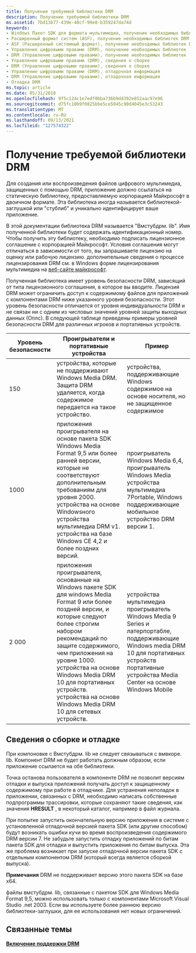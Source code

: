 ```yaml
---
title: Получение требуемой библиотеки DRM
description: Получение требуемой библиотеки DRM
ms.assetid: 7bd13b77-439e-40cf-99e8-b359247da74d
keywords:
- Windows Пакет SDK для формата мультимедиа, получение необходимых библиотек DRM
- Расширенный формат систем (ASF), получение необходимых библиотек DRM
- ASF (Расширенный системный формат), получение необходимых библиотек DRM
- Управление цифровыми правами (DRM), получение необходимых библиотек
- DRM (Управление цифровыми правами), получение необходимых библиотек
- Управление цифровыми правами (DRM), сведения о сборке
- DRM (Управление цифровыми правами), сведения о сборке
- Управление цифровыми правами (DRM), отладочная информация
- DRM (Управление цифровыми правами), отладочная информация
- Отладка DRM
ms.topic: article
ms.date: 05/31/2018
ms.openlocfilehash: 9f5c124c1e7edf0bba736b9dd392e852aac97e96
ms.sourcegitcommit: d75fc10b9f0825bbe5ce5045c90d4045e3c53243
ms.translationtype: MT
ms.contentlocale: ru-RU
ms.lasthandoff: 09/13/2021
ms.locfileid: "127574322"
---
```

# <a name="obtaining-the-required-drm-library"></a>Получение требуемой библиотеки DRM

Для создания или воспроизведения файлов цифрового мультимедиа, защищенных с помощью DRM, приложение должно ссылаться на статическую библиотеку, предоставляемую корпорацией Майкрософт в двоичном формате. Эта библиотека иногда называется библиотекой-заглушкой или "стублиб" и уникально идентифицирует ваше приложение.

В этой документации библиотека DRM называется "Вмстубдрм. lib". Имя полученной библиотеки будет содержать идентификационный номер. Чтобы получить эту библиотеку, необходимо подписать лицензионное соглашение с корпорацией Майкрософт. Условия соглашения могут отличаться в зависимости от того, вы запрашиваете лицензию на оценку или рабочую лицензию. дополнительные сведения о процессе лицензирования DRM см. в Windows форме лицензирования мультимедиа на [веб-сайте майкрософт](https://www.microsoft.com/licensing/default).

Полученная библиотека имеет уровень безопасности DRM, зависящий от типа лицензионного соглашения, в которое вы вводите. Лицензия DRM может ограничить доступ к содержимому файлов для приложений с компонентами DRM ниже указанного уровня безопасности. Этот уровень безопасности отличается от уровня индивидуальности DRM и не связан ни с одним из числовых значений уровней защиты выходных данных (Оплс). В следующей таблице приведены примеры уровней безопасности DRM для различных игроков и портативных устройств.



| Уровень безопасности | Проигрыватели и портативные устройства                                                                                                                                                                                                                                                                                                   | Пример                                                                                                                                                                                          |
|----------------|--------------------------------------------------------------------------------------------------------------------------------------------------------------------------------------------------------------------------------------------------------------------------------------------------------------------------------|--------------------------------------------------------------------------------------------------------------------------------------------------------------------------------------------------|
| 150            | устройства, которые не поддерживают Windows Media DRM. Защита DRM удаляется, когда содержимое передается на такое устройство.                                                                                                                                                                                                         | устройства, поддерживающие Windows содержимое на основе носителя, но не защищенное содержимое                                                                                                                       |
| 1000          | приложения проигрывателя на основе пакета SDK Windows Media Format 9,5 или более ранней версии, которые не соответствуют дополнительным требованиям для уровня 2000. устройства на основе Windowsного устройства мультимедиа DRM v1.<br/> устройства на базе Windows CE 4,2 и более поздних версий.<br/>                                                                       | проигрыватель Windows Media 6,4, проигрыватель Windows Media устройства мультимедиа 7Portable, Windows поддерживающие мобильное устройство DRM версии 1.<br/>                                                             |
| 2 000          | приложения проигрывателя, основанные на Windows пакете SDK для windows Media Format 9 или более поздней версии, и которые следуют более строгим набором рекомендаций по защите содержимого, чем приложения на уровне 1000. устройства на основе Windows Media DRM 10 для портативных устройств.<br/> устройства на основе Windows Media DRM 10 для сетевых устройств.<br/> | устройства мультимедиа проигрыватель Windows Media 9 Series и латерпортабле, поддерживающие Windows media DRM 10 для портативных устройств<br/> портативные устройства Media Center на основе Windows Mobile<br/> |



 

## <a name="build-and-debugging-information"></a>Сведения о сборке и отладке

При компоновке с Вмстубдрм. lib не следует связываться с вмвкоре. lib. Компонент DRM не будет работать должным образом, если приложение ссылается на обе библиотеки.

Точка останова пользователя в компоненте DRM не позволит версиям отладки и выпуска приложений получать доступ к защищенному содержимому при работе в отладчике. Для устранения неполадок в приложении, связанных с DRM, необходимо написать собственные подпрограммы трассировки, которые сохраняют такие сведения, как значения **HRESULT** , в некоторый каталог, например в файл журнала.

При попытке запустить окончательную версию приложения в системе с установленной отладочной версией пакета SDK (или другим способом) будут возникать ошибки кучи во время воспроизведения содержимого DRM версии 7. Не забудьте запустить отладку приложений по битам пакета SDK для отладки и выпустить приложения по битам выпуска. Эта же проблема возникает при запуске отладочной версии пакета SDK с отдельным компонентом DRM (который всегда является сборкой выпуска).

**Примечания** DRM не поддерживает версию этого пакета SDK на базе x64.

файлы вмстубдрм. lib, связанные с пакетом SDK для Windows Media Format 9,5, можно использовать только с компонентами Microsoft Visual Studio .net 2003. Если вы используете более раннюю версию библиотеки-заглушки, для ее использования нет новых ограничений.

## <a name="related-topics"></a>Связанные темы

<dl> <dt>

[**Включение поддержки DRM**](enabling-drm-support.md)
</dt> </dl>

 

 






